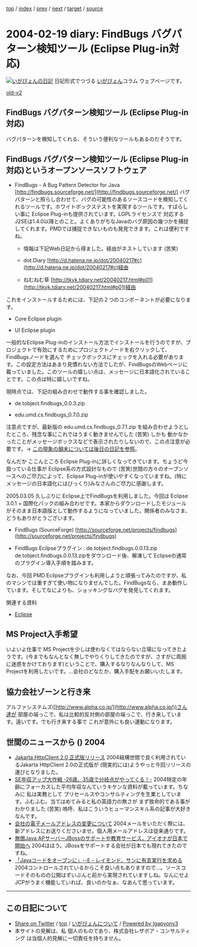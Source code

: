 [top](../index.html) 
 / [index](index.html) 
 / [prev](ig040218.html) 
 / [next](ig040220.html) 
 / [target](https://www.igapyon.jp/igapyon/diary/2004/ig040219.html) 
 / [source](https://github.com/igapyon/diary/blob/master/2004/ig040219.src.md) 

2004-02-19 diary: FindBugs バグパターン検知ツール (Eclipse Plug-in対応)
=====================================================================================================
[![いがぴょんの日記](https://www.igapyon.jp/igapyon/diary/images/iga200306s.jpg "いがぴょん")](https://www.igapyon.jp/igapyon/diary/memo/memoigapyon.html) 日記形式でつづる [いがぴょん](https://www.igapyon.jp/igapyon/diary/memo/memoigapyon.html)コラム ウェブページです。

[old-v2](ig040219-orig.html)

## FindBugs バグパターン検知ツール (Eclipse Plug-in対応)

バグパターンを検知してくれる、そういう便利なツールもあるのだそうです。


## FindBugs バグパターン検知ツール (Eclipse Plug-in対応)というオープンソースソフトウェア

* FindBugs - A Bug Pattern Detector for Java
  [http://findbugs.sourceforge.net/](http://findbugs.sourceforge.net/)
  バグパターンと照らし合わせて、バグの可能性のあるソースコードを検知してくれるツールです。ホワイトボックステストを実現するツールです。すばらしい事に Eclipse Plug-inも提供されています。LGPLライセンスで 対応するJ2SEは1.4.0以降とのこと。よくありがちなJavaのバグ原因の幾つかを捕捉してくれます。PMDでは捕捉できないものも発見できます。これは便利ですね。
  
  * 情報は下記Web日記から得ました。経由がネストしています (苦笑)
    
  * dot.Diary
    [http://d.hatena.ne.jp/dot/20040217#c](http://d.hatena.ne.jp/dot/20040217#c)経由
    
  * ねむねむ草
    [http://tkyk.tdiary.net/20040217.html#p01](http://tkyk.tdiary.net/20040217.html#p01)経由
  

これをインストールするためには、下記の２つのコンポーネントが必要になります。

* Core Eclipse plugin
  
* UI Eclipse plugin 

一般的なEclipse Plug-inのインストール方法でインストールを行うのですが、プロジェクトで有効にするためにプロジェクトノードを右クリックして、FindBugsノードを選んで チェックボックスにチェックを入れる必要があります。この設定方法はあまり見慣れない方法でしたが、FindBugsのWebページに載っていました。このツールの嬉しい点は、メッセージに日本語化されていることです。この点は特に嬉しいですね。

現時点では、下記の組み合わせで動作する事を確認しました。

* de.tobject.findbugs_0.0.3.zip
  
* edu.umd.cs.findbugs_0.7.0.zip

注意点ですが、最新版の edu.umd.cs.findbugs_0.7.1.zip を組み合わせようとしたところ、残念な事にこれではうまく動きませんでした (苦笑) しかも 動かなかったことがメッセージボックスなどで表示されたりしないので、この点注意が必要です。→ [この現象の顛末については後日の日記を参照](ig040406.html)。

なんだか ここんところ Eclipse Plug-inに詳しくなってきています。ちょうど今扱っている仕事が
Eclipse系の方式設計なもので (苦笑)世間の方々のオープンソースへのご尽力によって、Eclipse Plug-inが使いやすくなっていますね。(特にメッセージの日本語化にはびっくり)みなさんのご尽力に感謝します。

2005.03.05 久しぶりに Eclipse上でFindBugsを利用しました。今回は Eclipse 3.0.1 + 国際化パックの組み合わせです。本家からダウンロードしたモジュールがそのまま日本語版として動作するようになっていました。関係者のみなさま、どうもありがとうございます。

* FindBugs (SourceForge)
  [http://sourceforge.net/projects/findbugs](http://sourceforge.net/projects/findbugs)
  
* FindBugs Ecilpseプラグイン : de.tobject.findbugs.0.0.13.zip
  de.tobject.findbugs.0.0.13.zipをダウンロード後、解凍して Eclipseの通常のプラグイン導入手順を踏みます。

なお、今回 PMD Ecilpseプラグインも利用しようと頑張ってみたのですが、私のマシンでは重すぎて使い物になりませんでした。FindBugsなら、まあ動作しています。そしてなによりも、ショッキングなバグを発見してくれます。

関連する資料

* [Eclipse](https://www.igapyon.jp/igapyon/diary/keyword/eclipse.html)

## MS Project入手希望

いよいよ仕事で MS Projectを少しは使わなくてはならない立場になってきたようです。(今までもなんとなく無しでやりくりしてきたのですが、さすがに周囲に迷惑をかけております)ということで、購入するなりなんなりして、MS Projectを利用したいです。…会社のどなたか、購入手配をお願いいたします。

## 協力会社ゾーンと行き来

アルファシステムズ([http://www.alpha.co.jp/](http://www.alpha.co.jp/))さん達が 部屋の端っこで、私は比較的反対側の部屋の端っこで、行き来しています。遠いです。でも行き来する事で これが意外にも良い運動になります。

## 世間のニュースから () 2004

* [Jakarta HttpClient 2.0 正式版リリース](http://jakarta.apache.org/commons/httpclient/)  2004結構世間で良く利用されているJakarta HttpClient 2.0の正式版が (現実的には)ようやっと今回リリースの運びとなりました。
* [SE年収アップ大作戦 -26歳、35歳で分岐点がやってくる！-](http://jibun.atmarkit.co.jp/lcareer01/special/nensyu-up/nensyu01.html)  2004特定の年齢にフォーカスした平均年収なんていうキケンな資料が載っています。ちなみに 私は実務として プリセールスやコンサルティングを生業としています。ふむふむ。当てはめてみると私の英語力の無さが まず致命的である事がわかりました (苦笑) 嗚呼、私はこういうヒューマンスキル系の記事が大好きなんです。
* [会社の電子メールアドレスの変更について](http://www.nttd-bb.com/corporate/news/2004-0216.html)  2004メールをいただく際には、新アドレスにお送りくださいませ。個人用メールアドレスは従来通りです。
* [無償Java APサーバーJBossのサポートや教育サービス，アイオナが日本で開始へ](http://itpro.nikkeibp.co.jp/free/ITPro/NEWS/20040217/139953/)  2004ほほう。JBossをサポートする会社が日本でも現れてきたのですね。
* [「Javaコードをオープンに」--E・レイモンド、サンに有言実行を求める](http://japan.cnet.com/news/ent/story/0,2000047623,20064324,00.htm)  2004コントロールされているからこそ良い点もありますので…。ソースコードそのものの公開はずいぶんと前から実現されていますしね。なんにせよJCPがうまく機能していれば、良いのかなぁ、なあんて思っています。


----------------------------------------------------------------------------------------------------

## この日記について

* [Share on Twitter](https://twitter.com/intent/tweet?hashtags=igapyon%2Cdiary%2C%E3%81%84%E3%81%8C%E3%81%B4%E3%82%87%E3%82%93&text=FindBugs+%E3%83%90%E3%82%B0%E3%83%91%E3%82%BF%E3%83%BC%E3%83%B3%E6%A4%9C%E7%9F%A5%E3%83%84%E3%83%BC%E3%83%AB+%28Eclipse+Plug-in%E5%AF%BE%E5%BF%9C%29&url=https%3A%2F%2Fwww.igapyon.jp%2Figapyon%2Fdiary%2F2004%2Fig040219.html) / [top](../index.html) / [いがぴょんについて](https://www.igapyon.jp/igapyon/diary/memo/memoigapyon.html) / [Powered by Igapyonv3](https://github.com/igapyon/igapyonv3)
* 本サイトの見解は、私 個人のものであり、株式会社レザボア・コンサルティング は当個人的見解に一切責任を持ちません。 
